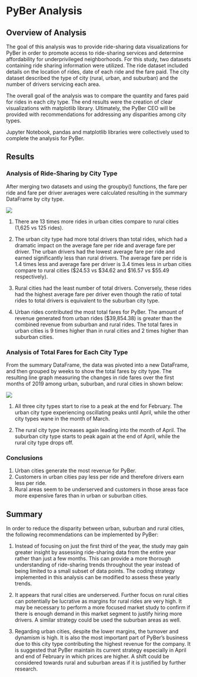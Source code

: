 # PyBer Analysis

## Overview of Analysis

The goal of this analysis was to provide ride-sharing data visualizations for PyBer in order to promote access to ride-sharing services and determine affordability for underprivileged neighborhoods.  For this study, two datasets containing ride sharing information were utilized.  The ride dataset included details on the location of rides, date of each ride and the fare paid.  The city dataset described the type of city (rural, urban, and suburban) and the number of drivers servicing each area.

The overall goal of the analysis was to compare the quantity and fares paid for rides in each city type.  The end results were the creation of clear visualizations with matplotlib library.  Ultimately, the PyBer CEO will be provided with recommendations for addressing any disparities among city types.

Jupyter Notebook, pandas and matplotlib libraries were collectively used to complete the analysis for PyBer.

## Results

### Analysis of Ride-Sharing by City Type

After merging two datasets and using the groupby() functions, the fare per ride and fare per driver averages were calculated resulting in the summary DataFrame by city type. 

![
](https://github.com/jbowman86/PyBer_Analysis/blob/main/Resources/PyBer_summary_rides.png)

1. There are 13 times more rides in urban cities compare to rural cities (1,625 vs 125 rides).

2. The urban city type had more total drivers than total rides, which had a dramatic impact on the average fare per ride and average fare per driver.  The urban drivers had the lowest average fare per ride and earned significantly less than rural drivers. The average fare per ride is 1.4 times less and average fare per driver is 3.4 times less in urban cities compare to rural cities ($24.53 vs $34.62 and $16.57 vs $55.49 respectively).

3. Rural cities had the least number of total drivers.  Conversely, these rides had the highest average fare per driver even though the ratio of total rides to total drivers is equivalent to the suburban city type.  

4. Urban rides contributed the most total fares for PyBer.  The amount of revenue generated from urban rides ($39,854.38) is greater than the combined revenue from suburban and rural rides.  The total fares in urban cities is 9 times higher than in rural cities and 2 times higher than suburban cities.

### Analysis of Total Fares for Each City Type

From the summary DataFrame, the data was pivoted into a new DataFrame, and then grouped by weeks to show the total fares by city type.  The resulting line graph measuring the changes in ride fares over the first months of 2019 among urban, suburban, and rural cities in shown below:

![
](https://github.com/jbowman86/PyBer_Analysis/blob/main/Resources/PyBer_fare-summary.png)

1. All three city types start to rise to a peak at the end for February.  The urban city type experiencing oscillating peaks until April, while the other city types wane in the month of March.

2. The rural city type increases again leading into the month of April.  The suburban city type starts to peak again at the end of April, while the rural city type drops off.   

### Conclusions

1. Urban cities generate the most revenue for PyBer.
2. Customers in urban cities pay less per ride and therefore drivers earn less per ride.
3. Rural areas seem to be underserved and customers in those areas face more expensive fares than in urban or suburban cities.

## Summary

In order to reduce the disparity between urban, suburban and rural cities, the following recommendations can be implemented by PyBer:

1.	Instead of focusing on just the first third of the year, the study may gain greater insight by assessing ride-sharing data from the entire year rather than just a few months.  This can provide a more thorough understanding of ride-sharing trends throughout the year instead of being limited to a small subset of data points.  The coding strategy implemented in this analysis can be modified to assess these yearly trends.

2.	It appears that rural cities are underserved.  Further focus on rural cities can potentially be lucrative as margins for rural rides are very high.  It may be necessary to perform a more focused market study to confirm if there is enough demand in this market segment to justify hiring more drivers.  A similar strategy could be used the suburban areas as well.

3.	Regarding urban cities, despite the lower margins, the turnover and dynamism is high.  It is also the most important part of PyBer’s business due to this city type contributing the highest revenue for the company.  It is suggested that PyBer maintain its current strategy especially in April and end of February in which prices are higher.  A shift could be considered towards rural and suburban areas if it is justified by further research.



